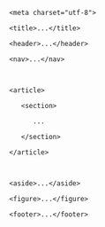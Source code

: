 <!DOCTYPE html> 

<html> 

 

   <head> 

      <meta charset="utf-8"> 

      <title>...</title> 

   </head> 

 

   <body> 

      <header>...</header> 

      <nav>...</nav> 

 

      <article> 

         <section> 

            ... 

         </section> 

      </article> 

 

      <aside>...</aside> 

      <figure>...</figure>  

      <footer>...</footer> 

       

   </body> 

</html> 
